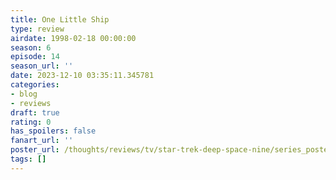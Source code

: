 ```yaml
---
title: One Little Ship
type: review
airdate: 1998-02-18 00:00:00
season: 6
episode: 14
season_url: ''
date: 2023-12-10 03:35:11.345781
categories:
- blog
- reviews
draft: true
rating: 0
has_spoilers: false
fanart_url: ''
poster_url: /thoughts/reviews/tv/star-trek-deep-space-nine/series_poster.jpg
tags: []
---
```


